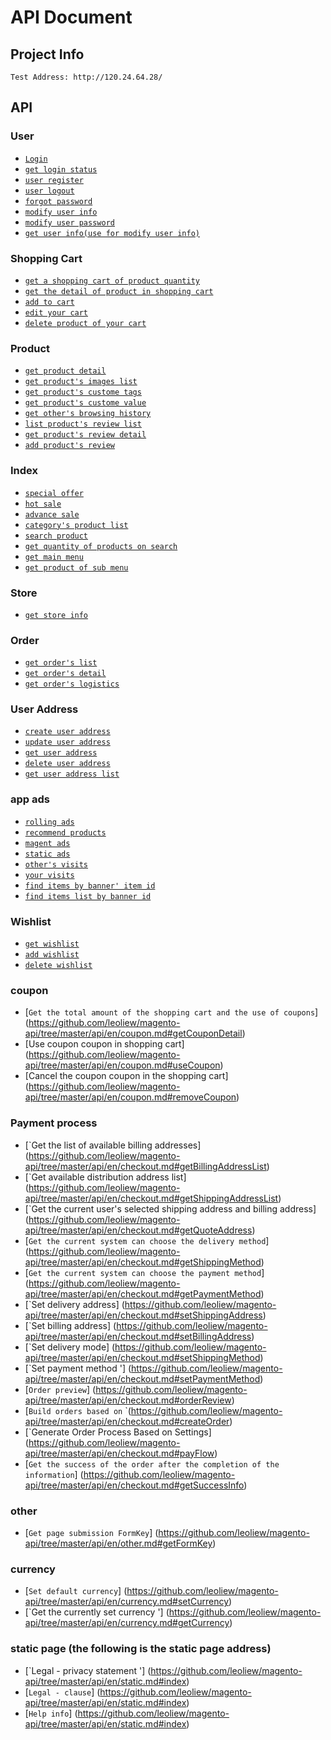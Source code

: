 # API Document

## Project Info
    
    Test Address: http://120.24.64.28/
    
## API

### User

* [`Login`](https://github.com/leoliew/magento-api/tree/master/api/en/customer.md#login)
* [`get login status`](https://github.com/leoliew/magento-api/tree/master/api/en/customer.md#loginStatus)
* [`user register`](https://github.com/leoliew/magento-api/tree/master/api/en/customer.md#register)
* [`user logout`](https://github.com/leoliew/magento-api/tree/master/api/en/customer.md#logout)
* [`forgot password`](https://github.com/leoliew/magento-api/tree/master/api/en/customer.md#forgotPassword)
* [`modify user info`](https://github.com/leoliew/magento-api/tree/master/api/en/customer.md#updateUserInfo)
* [`modify user password`](https://github.com/leoliew/magento-api/tree/master/api/en/customer.md#updatePassword)
* [`get user info(use for modify user info)`](https://github.com/leoliew/magento-api/tree/master/api/en/customer.md#getAccountInfo)


### Shopping Cart

* [`get a shopping cart of product quantity`](https://github.com/leoliew/magento-api/tree/master/api/en/cart.md#getCartNum)
* [`get the detail of product in shopping cart`](https://github.com/leoliew/magento-api/tree/master/api/en/cart.md#getCartInfo)
* [`add to cart`](https://github.com/leoliew/magento-api/tree/master/api/en/cart.md#addCart)
* [`edit your cart`](https://github.com/leoliew/magento-api/tree/master/api/en/cart.md#updateCart)
* [`delete product of your cart`](https://github.com/leoliew/magento-api/tree/master/api/en/cart.md#removeCart)



### Product

* [`get product detail`](https://github.com/leoliew/magento-api/tree/master/api/en/product.md#getProductDetail)
* [`get product's images list`](https://github.com/leoliew/magento-api/tree/master/api/en/product.md#getProductImages)
* [`get product's custome tags`](https://github.com/leoliew/magento-api/tree/master/api/en/product.md#getProductCustomeTags)
* [`get product's custome value`](https://github.com/leoliew/magento-api/tree/master/api/en/product.md#getProductCustomeValue)
* [`get other's browsing history`](https://github.com/leoliew/magento-api/tree/master/api/en/product.md#getOthersVisitProduct)
* [`list product's review list`](https://github.com/leoliew/magento-api/tree/master/api/en/product.md#listProductReview)
* [`get product's review detail`](https://github.com/leoliew/magento-api/tree/master/api/en/product.md#ProductReview)
* [`add product's review`](https://github.com/leoliew/magento-api/tree/master/api/en/product.md#addProductReview)


### Index

* [`special offer`](https://github.com/leoliew/magento-api/tree/master/api/en/index.md#dailySale)
* [`hot sale`](https://github.com/leoliew/magento-api/tree/master/api/en/index.md#bestSale)
* [`advance sale`](https://github.com/leoliew/magento-api/tree/master/api/en/index.md#comingSoonSale)
* [`category's product list`](https://github.com/leoliew/magento-api/tree/master/api/en/index.md#catelogSale)
* [`search product`](https://github.com/leoliew/magento-api/tree/master/api/en/index.md#indexSearch)
* [`get quantity of products on search`](https://github.com/leoliew/magento-api/tree/master/api/en/index.md#getSearchNum)
* [`get main menu`](https://github.com/leoliew/magento-api/tree/master/api/en/index.md#getMainMenu)
* [`get product of sub menu`](https://github.com/leoliew/magento-api/tree/master/api/en/index.md#getSecProduct)


### Store

* [`get store info`](https://github.com/leoliew/magento-api/tree/master/api/en/store.md#storeInfo)


### Order

* [`get order's list`](https://github.com/leoliew/magento-api/tree/master/api/en/order.md#getOrderList)
* [`get order's detail`](https://github.com/leoliew/magento-api/tree/master/api/en/order.md#getOrderDetail)
* [`get order's logistics`](https://github.com/leoliew/magento-api/tree/master/api/en/order.md#getOrderLogistics)


### User Address

* [`create user address`](https://github.com/leoliew/magento-api/tree/master/api/en/address.md#create)
* [`update user address`](https://github.com/leoliew/magento-api/tree/master/api/en/address.md#update)
* [`get user address`](https://github.com/leoliew/magento-api/tree/master/api/en/address.md#getAddress)
* [`delete user address`](https://github.com/leoliew/magento-api/tree/master/api/en/address.md#delete)
* [`get user address list`](https://github.com/leoliew/magento-api/tree/master/api/en/address.md#getAddressList)


### app ads

* [`rolling ads`](https://github.com/leoliew/magento-api/tree/master/api/en/ads.md#rollingAds)
* [`recommend products`](https://github.com/leoliew/magento-api/tree/master/api/en/ads.md#recommend)
* [`magent ads`](https://github.com/leoliew/magento-api/tree/master/api/en/ads.md#magnetAds)
* [`static ads`](https://github.com/leoliew/magento-api/tree/master/api/en/ads.md#staticAds)
* [`other's visits`](https://github.com/leoliew/magento-api/tree/master/api/en/ads.md#otherVisits)
* [`your visits`](https://github.com/leoliew/magento-api/tree/master/api/en/ads.md#yourVisits)
* [`find items by banner' item id`](https://github.com/leoliew/magento-api/tree/master/api/en/ads.md#findItemsByBannerItem)
* [`find items list by banner id`](https://github.com/leoliew/magento-api/tree/master/api/en/ads.md#findItemListByBanner)

### Wishlist

* [`get wishlist`](https://github.com/leoliew/magento-api/tree/master/api/en/wishlist.md#getWishlist)
* [`add wishlist`](https://github.com/leoliew/magento-api/tree/master/api/en/wishlist.md#addWishlist)
* [`delete wishlist`](https://github.com/leoliew/magento-api/tree/master/api/en/wishlist.md#deleteWishlist)


### coupon

* [`Get the total amount of the shopping cart and the use of coupons`] (https://github.com/leoliew/magento-api/tree/master/api/en/coupon.md#getCouponDetail)
* [Use coupon coupon in shopping cart] (https://github.com/leoliew/magento-api/tree/master/api/en/coupon.md#useCoupon)
* [Cancel the coupon coupon in the shopping cart] (https://github.com/leoliew/magento-api/tree/master/api/en/coupon.md#removeCoupon)


### Payment process

* [`Get the list of available billing addresses] (https://github.com/leoliew/magento-api/tree/master/api/en/checkout.md#getBillingAddressList)
* [`Get available distribution address list] (https://github.com/leoliew/magento-api/tree/master/api/en/checkout.md#getShippingAddressList)
* [`Get the current user's selected shipping address and billing address] (https://github.com/leoliew/magento-api/tree/master/api/en/checkout.md#getQuoteAddress)
* [`Get the current system can choose the delivery method`] (https://github.com/leoliew/magento-api/tree/master/api/en/checkout.md#getShippingMethod)
* [`Get the current system can choose the payment method`] (https://github.com/leoliew/magento-api/tree/master/api/en/checkout.md#getPaymentMethod)
* [`Set delivery address] (https://github.com/leoliew/magento-api/tree/master/api/en/checkout.md#setShippingAddress)
* [`Set billing address] (https://github.com/leoliew/magento-api/tree/master/api/en/checkout.md#setBillingAddress)
* [`Set delivery mode] (https://github.com/leoliew/magento-api/tree/master/api/en/checkout.md#setShippingMethod)
* [`Set payment method '] (https://github.com/leoliew/magento-api/tree/master/api/en/checkout.md#setPaymentMethod)
* [`Order preview`] (https://github.com/leoliew/magento-api/tree/master/api/en/checkout.md#orderReview)
* [`Build orders based on` `(https://github.com/leoliew/magento-api/tree/master/api/en/checkout.md#createOrder)
* [`Generate Order Process Based on Settings] (https://github.com/leoliew/magento-api/tree/master/api/en/checkout.md#payFlow)
* [`Get the success of the order after the completion of the information`] (https://github.com/leoliew/magento-api/tree/master/api/en/checkout.md#getSuccessInfo)


### other
* [`Get page submission FormKey`] (https://github.com/leoliew/magento-api/tree/master/api/en/other.md#getFormKey)


### currency
* [`Set default currency`] (https://github.com/leoliew/magento-api/tree/master/api/en/currency.md#setCurrency)
* [`Get the currently set currency '] (https://github.com/leoliew/magento-api/tree/master/api/en/currency.md#getCurrency)


### static page (the following is the static page address)
* [`Legal - privacy statement '] (https://github.com/leoliew/magento-api/tree/master/api/en/static.md#index)
* [`Legal - clause`] (https://github.com/leoliew/magento-api/tree/master/api/en/static.md#index)
* [`Help info`] (https://github.com/leoliew/magento-api/tree/master/api/en/static.md#index)

